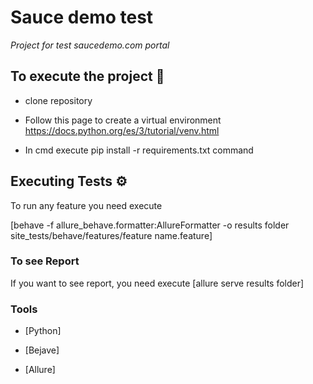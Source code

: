 # Sauce demo test
_Project for test saucedemo.com portal_

## To execute the project 🔧 

* clone repository

* Follow this page to create a virtual environment
https://docs.python.org/es/3/tutorial/venv.html

* In cmd execute pip install -r requirements.txt command

## Executing Tests ⚙️

To run any feature you need execute 

[behave -f allure_behave.formatter:AllureFormatter -o results folder site_tests/behave/features/feature name.feature]

### To see Report

If you want to see report, you need execute [allure serve results folder]

### Tools
* [Python]

* [Bejave]

* [Allure]
